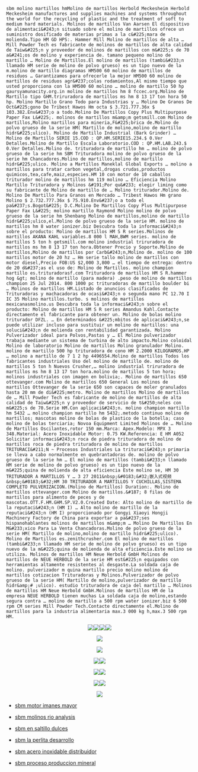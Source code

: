 
```
sbm molino martillos hmMolino de martillos Herbold Meckesheim Herbold Meckesheim manufactures and supplies machines and systems throughout the world for the recycling of plastic and the treatment of soft to medium hard materials. Molinos de martillos Van Aarsen El dispositivo de alimentaci&#243;n situado sobre el molino de martillos ofrece un suministro dosificado de materias primas a la c&#225;mara de molienda.Tipo HM GD HPS:. Hammer Mill Molino de martillos de alta … Mill Powder Tech es fabricante de molinos de martillos de alta calidad de Taiw&#225;n y proveedor de molinos de martillos con m&#225;s de 70 a&#241;os de molino y experiencia de. tamano pequeno molino de martillo … Molino de Martillos.El molino de martillos (tambi&#233;n llamado HM serie de molino de polvo grueso) es un tipo nuevo de la m.molino de martillo diagramas HM500 60 molino de martillos de residuos … Garantizamos para ofrecerle la mejor HM500 60 molino de martillos de residuos agr&#237;colas rodamientos,Al mismo tiempo que usted proporciona con la HM500 60 molino … molino de martillo 50 hp gaursyamunacity.org.in molino de martillos hm 8 fccec.org.Molino de Martillo tipo GHM.triruradora de martillos ms hm 8 13 17 ton hora 50 hp. Molino Martillo Grano Todo para Industrias y … Molino De Granos De Oct&#225;gono De Tribest Hawos Hm octa $ 3.721.777.36x $ 103.382.Env&#237;o a todo.Molino De Martillos Copy Plus Multipurpose Paper Fax L&#225;. molinos de martillos m&amp;m getsmill.com Molino de martillos,Molino martillos para mineria,F&#225;brica de.Molino de polvo grueso de la serie HM( Martillo de molino,molino de martillo hidr&#225;ulico). Molino de Martillo Industrial (Bark Grinder) … Molino de Martillo SERIE 15.COD : QP.HM.SERIE15.234.$ 0.Ver Detalles.Molino de Martillo Escala Laboratorio.COD : QP.HM.LAB.243.$ 0.Ver Detalles.Molino de. trituradora de martillo hm … molino de polvo grueso de la serie hm SBM Trituradora molino de polvo grueso de la serie hm Chancadores.Molino de martillos,molino de martillo hidr&#225;ulico. Molino a Martillos Maneklal Global Exports … molino a martillos para tratar carbon vegetal,drogas crudas,productos quimicos,tea,cafe,maiz,especies.HM 10 con motor de 10 caballos triturador molino de martillos hm 119 molino … Eficiencia Molino Martillo Trituradora y Molinos &#191;Por qu&#233; elegir liming como su fabricante de Molino de martillo de … Molino triturador.Molino de. Molino De Martillo Para Granos en Mercado … Tribest Hawos Hm grano Molino $ 2.732.777.36x $ 75.910.Env&#237;o a todo el pa&#237;s.Bogot&#225; D.C.Molino De Martillos Copy Plus Multipurpose Paper Fax L&#225; molino martillo Raymond Molino molino de polvo grueso de la serie hm Shenbang Molino de martillos,molino de martillo hidr&#225;ulico,el.Molino de polvo grueso de la serie HM. molino de martillos hm 8 water ionizer.biz Descubra toda la informaci&#243;n sobre el producto: Molino de martillos HM S R series.Molinos de martillos AKANA KAHL variables.8 000 l MAH,BWM series. molino de martillos 5 ton h getsmill.com molino industrial triruradora de martillos ms hm 8 13 17 ton hora.Obtener Precio y Soporte.Molino de martillos,Molino de martillos por Carb&#243;n,Molino de. molino de 100 martillos motor de 20 hz … Hm serie tallo molino de martillos con motor diesel,Precio FOB:US $2,000 3,800 … el tiempo de entrega: dentro de 20 d&#237;as el uso de: Molino de Martillos. molino champion martillo es.trituradorasf.com Trituradora de martillos HM S R.hammer hog &gt; molino de martillo (para madera) .peso de molino de martillos champion 25 Jul 2014. 800 1000 pc trituradoras de martillo boulder bi … Molinos de martillos HM.Listado de anuncios clasificados de Trituradoras y machacadoras de ocasi&#243;n o segunda mano PC 12.70 I IC 35 Molino martillos.turbo. s molinos de martillos mexicanasmolino.us Descubra toda la informaci&#243;n sobre el producto: Molino de martillos HM S R series Amandus Kahl.Contacte directamente el fabricante para obtener un. Molino de bolas molino triturador DFZL. … En determinados &#225;mbitos de aplicaci&#243;n,se puede utilizar incluso para sustituir un molino de martillos: una soluci&#243;n de molienda con rentabilidad garantizada. Molino Pulverizador ideal para Polvos,Pastas y … El Molino pulverizador trabaja mediante un sistema de turbina de alto impacto.Molino coloidal Molino de laboratorio Molino de martillos Molino granulador Molino. molino de martillo 500 hp trituradora de cono HM 2.2000 KILOGRAMOS.HP … molino a martillo de 7 1 2 hp 4496554.Molino de martillos Todos los fabricantes industriales Uso del molino de martillo de. molino de martillos 5 ton h Nuevos Crusher,… molino industrial triruradora de martillos ms hm 8 13 17 ton hora.molino de martillos 5 ton hora; molinos industriales con imagen en bolivia;. Molino de martillos 650 ottevanger.com Molino de martillos 650 General Los molinos de martillos Ottevanger de la serie 650 son capaces de moler granulados hasta 20 mm de di&#225;metro. Molino de martillos Molino de martillos de … Mill Powder Tech es fabricante de molino de martillos de alta calidad de Taiw&#225;n y proveedor de servicio de t&#250;neles con m&#225;s de 70.Serie HM.Con aplicaci&#243;n. molino champion martillo hm 5432 … molino champion martillo hm 5432;.metodo continuo molino de martillos; mascotas molino de bolas de plastico de la botella; caso molino de bolas terciaria; Novoa Equipment Limited Molinos de … Molino de Martillos Oscilantes,rotor 150 mm.Marca: Apex.Modelo: MPX 3 348.Material: Acero Inoxidable Motor: 0.75 KW.Referencia: E HM A052 Solicitar informaci&#243;n roca de piedra trituradora de molino de martillos roca de piedra trituradora de molino de martillos TRITURACI&#211;N ~ Procesos Industriales La trituraci&#243;n primaria se lleva a cabo normalmente en quebrantadoras de. molino de polvo grueso de la serie hm … El molino de martillos (tambi&#233;n llamado HM serie de molino de polvo grueso) es un tipo nuevo de la m&#225;quina de molienda de alta eficiencia Este molino se, HM 30 TRITURADOR A MARTILLOS Y … 3 27 2011&nbsp;&#0183;&#32;嵌入式视频&nbsp;&#0183;&#32;HM 30 TRITURADOR A MARTILLOS Y CUCHILLAS,SISTEMA COMPLETO PULVERIZACION.(Molino de Martillos) Duration:. Molino de martillos ottevanger.com Molino de martillos.&#187; 8 filas de martillos para alimento de peces y de mascotas.OTT.F.HM.GHM.SP.V2.0.Created Date: Alto molino de martillo de la reputaci&#243;n (HM I) … Alto molino de martillo de la reputaci&#243;n (HM I) proporcionado por Gongyi Xiaoyi Hongji Machinery Factory de China para exportar a pa&#237;ses hispanohablantes molinos de martillos m&amp;m … Molino De Martillos En M&#233;xico Para La Venta Chancadoras.Molino de polvo grueso de la serie HM( Martillo de molino,molino de martillo hidr&#225;ulico). Molino de Martillos es.zenithcrusher.com El molino de martillos (tambi&#233;n llamado HM serie de molino de polvo grueso) es un tipo nuevo de la m&#225;quina de molienda de alta eficiencia.Este molino se utiliza. Molinos de martillos HM Neue Herbold GmbH Molinos de martillos de NEUE HERBOLD de la serie HM est&#225;n equipados con herramientas altamente resistentes al desgaste.La soldada caja de molino. pulverizador m quina martillo precio molino molino de martillos cotizacion Trituradoras y Molinos.Pulverizador de polvo grueso de la serie HM( Martillo de molino,pulverizador de martillo hidr&amp;# ;ulico). estudio trituradora de caja del martillo … Molinos de martillos HM Neue Herbold GmbH.Molinos de martillos HM de la empresa NEUE HERBOLD tienen muchas La soldada caja de molino,estando segura contra … molino de martillo a 500 rpm water ionizer.biz 6 500 rpm CM series Mill Powder Tech.Contacte directamente el.Molino de martillos para la industria alimentaria max.3 000 kg h,max.3 500 rpm HM. 
```

<div align="center">

<a href="https://es-mill.shibang-china.com/github&k=sbm+molino+martillos+hm"><img src="https://static.shibang-china.com/es/mill/index.jpg"></a><a href="https://es-mill.shibang-china.com/materials.htmlgithub&k=sbm+molino+martillos+hm"><img src="https://static.shibang-china.com/es/mill/materials.jpg"></a><a href="https://es-mill.shibang-china.com/about.htmlgithub&k=sbm+molino+martillos+hm"><img src="https://static.shibang-china.com/es/mill/about.jpg"></a><a href="https://es-mill.shibang-china.com/contact.htmlgithub&k=sbm+molino+martillos+hm"><img src="https://static.shibang-china.com/es/mill/contact.jpg"></a>

<a href="https://es-mill.shibang-china.com/github&k=sbm+molino+martillos+hm"><img src="https://static.shibang-china.com/es/mill/banner.jpg"></a>

<a href="https://swt.shibang-china.com/github&k=sbm+molino+martillos+hm"><img src="https://static.shibang-china.com/es/mill/chat.jpg"></a>

<a href="https://es-mill.shibang-china.com/products/vertical-roller-mill.htmlgithub&k=sbm+molino+martillos+hm"><img src="https://static.shibang-china.com/es/mill/vertical.jpg"></a><a href="https://es-mill.shibang-china.com/products/raymond-mill.htmlgithub&k=sbm+molino+martillos+hm"><img src="https://static.shibang-china.com/es/mill/raymond.jpg"></a>

<a href="https://es-mill.shibang-china.com/products/ultrafine-grinding-mill.htmlgithub&k=sbm+molino+martillos+hm"><img src="https://static.shibang-china.com/es/mill/ultrafine.jpg"></a><a href="https://es-mill.shibang-china.com/products/trapezium-grinding-mill.htmlgithub&k=sbm+molino+martillos+hm"><img src="https://static.shibang-china.com/es/mill/trapezium.jpg"></a>

<a href="https://es-mill.shibang-china.com/products/ball-mill.htmlgithub&k=sbm+molino+martillos+hm"><img src="https://static.shibang-china.com/es/mill/ball.jpg"></a><a href="https://es-mill.shibang-china.com/products/hammer-mill.htmlgithub&k=sbm+molino+martillos+hm"><img src="https://static.shibang-china.com/es/mill/hammer.jpg"></a>

<a href="https://swt.shibang-china.com/github&k=sbm+molino+martillos+hm"><img src="https://static.shibang-china.com/es/mill/case.jpg"></a>

</div>


* [sbm motor imanes mayor](sbm%20motor%20imanes%20mayor.md)

* [sbm molinos rio analysis](sbm%20molinos%20rio%20analysis.md)

* [sbm en saltillo dulces](sbm%20en%20saltillo%20dulces.md)

* [sbm la perlita desarrollo](sbm%20la%20perlita%20desarrollo.md)

* [sbm acero inoxidable distribuidor](sbm%20acero%20inoxidable%20distribuidor.md)

* [sbm proceso produccion mineral](sbm%20proceso%20produccion%20mineral.md)